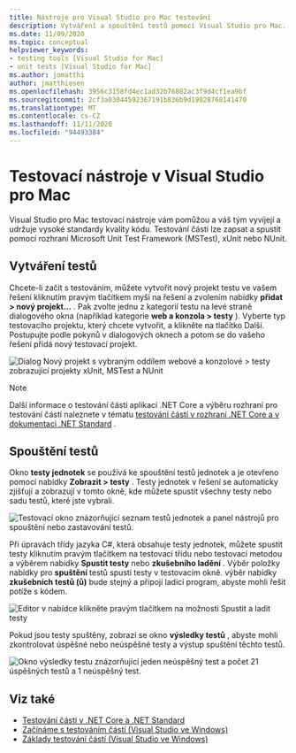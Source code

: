```yaml
---
title: Nástroje pro Visual Studio pro Mac testování
description: Vytváření a spouštění testů pomocí Visual Studio pro Mac.
ms.date: 11/09/2020
ms.topic: conceptual
helpviewer_keywords:
- testing tools [Visual Studio for Mac]
- unit tests [Visual Studio for Mac]
ms.author: jomatthi
author: jmatthiesen
ms.openlocfilehash: 3956c3158fd4ec1ad32b76882ac3f9d4cf1ea9bf
ms.sourcegitcommit: 2cf3a03044592367191b836b9d19028768141470
ms.translationtype: MT
ms.contentlocale: cs-CZ
ms.lasthandoff: 11/11/2020
ms.locfileid: "94493384"
---
```

# <a name="testing-tools-in-visual-studio-for-mac"></a>Testovací nástroje v Visual Studio pro Mac

Visual Studio pro Mac testovací nástroje vám pomůžou a váš tým vyvíjejí a udržuje vysoké standardy kvality kódu. Testování částí lze zapsat a spustit pomocí rozhraní Microsoft Unit Test Framework (MSTest), xUnit nebo NUnit.

## <a name="creating-tests"></a>Vytváření testů
Chcete-li začít s testováním, můžete vytvořit nový projekt testu ve vašem řešení kliknutím pravým tlačítkem myši na řešení a zvolením nabídky **přidat > nový projekt...** . Pak zvolte jednu z kategorií testu na levé straně dialogového okna (například kategorie **web a konzola > testy** ). Vyberte typ testovacího projektu, který chcete vytvořit, a klikněte na tlačítko Další. Postupujte podle pokynů v dialogových oknech a potom se do vašeho řešení přidá nový testovací projekt.

![Dialog Nový projekt s vybraným oddílem webové a konzolové > testy zobrazující projekty xUnit, MSTest a NUnit](media/create-new-test-project.PNG)

> [!NOTE]
> Další informace o testování částí aplikací .NET Core a výběru rozhraní pro testování částí naleznete v tématu [testování částí v rozhraní .NET Core a v dokumentaci .NET Standard](/dotnet/core/testing/?pivots=xunit) .

## <a name="running-tests"></a>Spouštění testů
Okno **testy jednotek** se používá ke spouštění testů jednotek a je otevřeno pomocí nabídky **Zobrazit > testy** . Testy jednotek v řešení se automaticky zjišťují a zobrazují v tomto okně, kde můžete spustit všechny testy nebo sadu testů, které jste vybrali.

![Testovací okno znázorňující seznam testů jednotek a panel nástrojů pro spouštění nebo zastavování testů.](media/test-window.PNG)

Při úpravách třídy jazyka C#, která obsahuje testy jednotek, můžete spustit testy kliknutím pravým tlačítkem na testovací třídu nebo testovací metodou a výběrem nabídky **Spustit testy** nebo **zkušebního ladění** . Výběr položky nabídky pro **spuštění** testů spustí testy v testovacím okně. výběr nabídky **zkušebních testů (ů)** bude stejný a připojí ladicí program, abyste mohli řešit potíže s kódem.

![Editor v nabídce klikněte pravým tlačítkem na možnosti Spustit a ladit testy](media/run-tests-context-menu.PNG)

Pokud jsou testy spuštěny, zobrazí se okno **výsledky testů** , abyste mohli zkontrolovat úspěšné nebo neúspěšné testy a výstup spuštění těchto testů.

![Okno výsledky testu znázorňující jeden neúspěšný test a počet 21 úspěšných testů a 1 neúspěšný test.](media/test-results-window.PNG)

## <a name="see-also"></a>Viz také

- [Testování částí v .NET Core a .NET Standard](/dotnet/core/testing)
- [Začínáme s testováním částí (Visual Studio ve Windows)](/visualstudio/test/getting-started-with-unit-testing)
- [Základy testování částí (Visual Studio ve Windows)](/visualstudio/test/unit-test-basics)